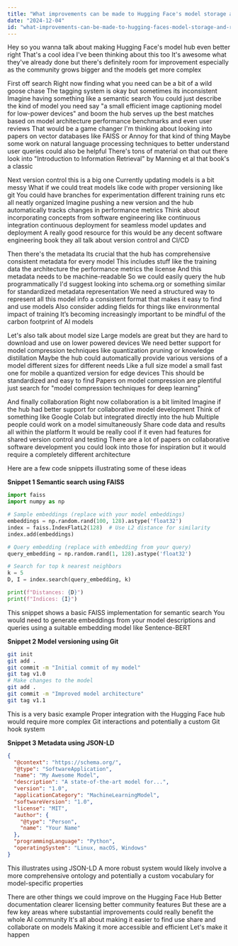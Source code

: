 ```yaml
---
title: "What improvements can be made to Hugging Face's model storage and retrieval features to better support the AI community's needs?"
date: "2024-12-04"
id: "what-improvements-can-be-made-to-hugging-faces-model-storage-and-retrieval-features-to-better-support-the-ai-communitys-needs"
---
```


Hey so you wanna talk about making Hugging Face's model hub even better right  That's a cool idea  I've been thinking about this too  It's awesome what they've already done but there's definitely room for improvement especially as the community grows bigger and the models get more complex  

First off search  Right now finding what you need can be a bit of a wild goose chase  The tagging system is okay but sometimes its inconsistent  Imagine having something like a semantic search  You could just describe the kind of model you need say "a small efficient image captioning model for low-power devices" and boom the hub serves up the best matches based on model architecture performance benchmarks and even user reviews  That would be a game changer  I'm thinking about looking into papers on vector databases like FAISS or Annoy for that kind of thing  Maybe some work on natural language processing techniques to better understand user queries could also be helpful  There's tons of material on that out there look into "Introduction to Information Retrieval" by Manning et al  that book's a classic


Next version control this is a big one  Currently updating models is a bit messy  What if we could treat models like code with proper versioning like git  You could have branches for experimentation different training runs etc all neatly organized  Imagine pushing a new version and the hub automatically tracks changes in performance metrics  Think about incorporating concepts from software engineering like continuous integration continuous deployment for seamless model updates and deployment   A really good resource for this would be any decent software engineering book they all talk about version control and CI/CD


Then there's the metadata  Its crucial that the hub has comprehensive consistent metadata for every model  This includes stuff like the training data the architecture the performance metrics the license  And this metadata needs to be machine-readable  So we could easily query the hub programmatically  I'd suggest looking into schema.org or something similar for standardized metadata representation  We need a structured way to represent all this model info a consistent format that makes it easy to find and use models   Also consider adding fields for things like environmental impact of training  It’s becoming increasingly important to be mindful of the carbon footprint of AI models


Let's also talk about model size  Large models are great but they are hard to download and use on lower powered devices  We need better support for model compression techniques like quantization pruning or knowledge distillation  Maybe the hub could automatically provide various versions of a model different sizes for different needs  Like a full size model a small fast one for mobile a quantized version for edge devices  This should be standardized and easy to find  Papers on model compression are plentiful just search for "model compression techniques for deep learning"


And finally collaboration  Right now collaboration is a bit limited  Imagine if the hub had better support for collaborative model development  Think of something like Google Colab but integrated directly into the hub  Multiple people could work on a model simultaneously  Share code data and results all within the platform  It would be really cool if it even had features for shared version control and testing  There are a lot of papers on collaborative software development you could look into those for inspiration but it would require a completely different architecture


Here are a few code snippets illustrating some of these ideas


**Snippet 1 Semantic search using FAISS**


```python
import faiss
import numpy as np

# Sample embeddings (replace with your model embeddings)
embeddings = np.random.rand(100, 128).astype('float32')
index = faiss.IndexFlatL2(128)  # Use L2 distance for similarity
index.add(embeddings)

# Query embedding (replace with embedding from your query)
query_embedding = np.random.rand(1, 128).astype('float32')

# Search for top k nearest neighbors
k = 5
D, I = index.search(query_embedding, k)

print(f"Distances: {D}")
print(f"Indices: {I}")
```

This snippet shows a basic FAISS implementation for semantic search  You would need to generate embeddings from your model descriptions and queries using a suitable embedding model like Sentence-BERT


**Snippet 2 Model versioning using Git**


```bash
git init
git add .
git commit -m "Initial commit of my model"
git tag v1.0
# Make changes to the model
git add .
git commit -m "Improved model architecture"
git tag v1.1
```

This is a very basic example  Proper integration with the Hugging Face hub would require more complex Git interactions and potentially a custom Git hook system


**Snippet 3 Metadata using JSON-LD**


```json
{
  "@context": "https://schema.org/",
  "@type": "SoftwareApplication",
  "name": "My Awesome Model",
  "description": "A state-of-the-art model for...",
  "version": "1.0",
  "applicationCategory": "MachineLearningModel",
  "softwareVersion": "1.0",
  "license": "MIT",
  "author": {
    "@type": "Person",
    "name": "Your Name"
  },
  "programmingLanguage": "Python",
  "operatingSystem": "Linux, macOS, Windows"
}
```

This illustrates using JSON-LD  A more robust system would likely involve a more comprehensive ontology and potentially a custom vocabulary for model-specific properties


There are other things we could improve on the Hugging Face Hub  Better documentation clearer licensing better community features  But these are a few key areas where substantial improvements could really benefit the whole AI community  It's all about making it easier to find use share and collaborate on models  Making it more accessible and efficient  Let's make it happen
